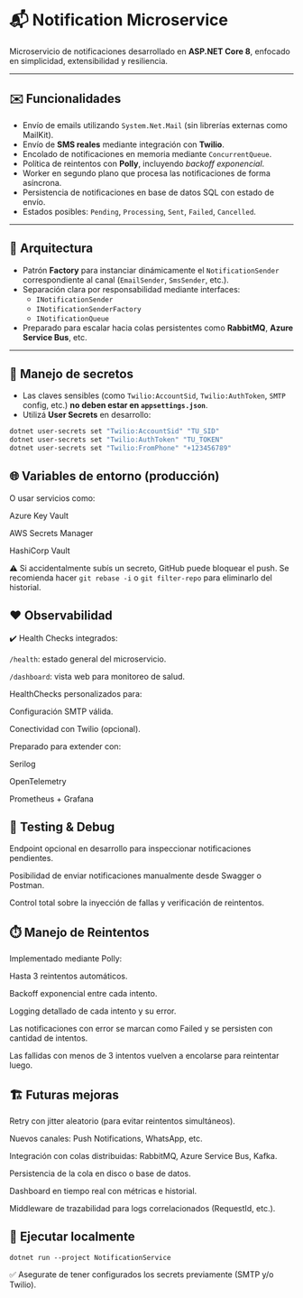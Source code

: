 # 📬 Notification Microservice

Microservicio de notificaciones desarrollado en **ASP.NET Core 8**, enfocado en simplicidad, extensibilidad y resiliencia.

---

## ✉️ Funcionalidades

- Envío de emails utilizando `System.Net.Mail` (sin librerías externas como MailKit).
- Envío de **SMS reales** mediante integración con **Twilio**.
- Encolado de notificaciones en memoria mediante `ConcurrentQueue`.
- Política de reintentos con **Polly**, incluyendo *backoff exponencial*.
- Worker en segundo plano que procesa las notificaciones de forma asíncrona.
- Persistencia de notificaciones en base de datos SQL con estado de envío.
- Estados posibles: `Pending`, `Processing`, `Sent`, `Failed`, `Cancelled`.

---

## 🧰 Arquitectura

- Patrón **Factory** para instanciar dinámicamente el `NotificationSender` correspondiente al canal (`EmailSender`, `SmsSender`, etc.).
- Separación clara por responsabilidad mediante interfaces:
  - `INotificationSender`
  - `INotificationSenderFactory`
  - `INotificationQueue`
- Preparado para escalar hacia colas persistentes como **RabbitMQ**, **Azure Service Bus**, etc.

---

## 🔐 Manejo de secretos

- Las claves sensibles (como `Twilio:AccountSid`, `Twilio:AuthToken`, `SMTP` config, etc.) **no deben estar en `appsettings.json`**.
- Utilizá **User Secrets** en desarrollo:

```bash
dotnet user-secrets set "Twilio:AccountSid" "TU_SID"
dotnet user-secrets set "Twilio:AuthToken" "TU_TOKEN"
dotnet user-secrets set "Twilio:FromPhone" "+123456789"
```

## 🌐 Variables de entorno (producción)

O usar servicios como:

Azure Key Vault

AWS Secrets Manager

HashiCorp Vault

⚠️ Si accidentalmente subís un secreto, GitHub puede bloquear el push. Se recomienda hacer `git rebase -i` o `git filter-repo` para eliminarlo del historial.

## ❤️ Observabilidad

✔️ Health Checks integrados:

`/health`: estado general del microservicio.

`/dashboard`: vista web para monitoreo de salud.

HealthChecks personalizados para:

Configuración SMTP válida.

Conectividad con Twilio (opcional).

Preparado para extender con:

Serilog

OpenTelemetry

Prometheus + Grafana

## 🔧 Testing & Debug

Endpoint opcional en desarrollo para inspeccionar notificaciones pendientes.

Posibilidad de enviar notificaciones manualmente desde Swagger o Postman.

Control total sobre la inyección de fallas y verificación de reintentos.

## ⏱️ Manejo de Reintentos
Implementado mediante Polly:

Hasta 3 reintentos automáticos.

Backoff exponencial entre cada intento.

Logging detallado de cada intento y su error.

Las notificaciones con error se marcan como Failed y se persisten con cantidad de intentos.

Las fallidas con menos de 3 intentos vuelven a encolarse para reintentar luego.

## 🏗️ Futuras mejoras
Retry con jitter aleatorio (para evitar reintentos simultáneos).

Nuevos canales: Push Notifications, WhatsApp, etc.

Integración con colas distribuidas: RabbitMQ, Azure Service Bus, Kafka.

Persistencia de la cola en disco o base de datos.

Dashboard en tiempo real con métricas e historial.

Middleware de trazabilidad para logs correlacionados (RequestId, etc.).

## 🚀 Ejecutar localmente

`dotnet run --project NotificationService`

✅ Asegurate de tener configurados los secrets previamente (SMTP y/o Twilio).
